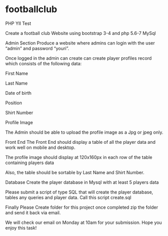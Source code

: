 # footballclub
PHP YII Test

Create a football club Website using bootstrap 3-4 and php 5.6-7 MySql

 

Admin Section
Produce a website where admins can login with the user “admin” and password “youri”.

Once logged in the admin can create can create player profiles record which consists of the following data:

First Name

Last Name

Date of birth

Position

Shirt Number

Profile Image

The Admin should be able to upload the profile image as a Jpg or jpeg only.

 

Front End
The Front End should display a table of all the player data and work well on mobile and desktop.

The profile image should display at 120x160px in each row of the table containing players data

Also, the table should be sortable by Last Name and Shirt Number.

 
Database
Create the player database in Mysql with at least 5 players data

Please submit a script of type SQL that will create the player database, tables any queries and player data. Call this script create.sql

 

 
Finally
Please Create folder for this project once completed zip the folder and send it back via email.

We will check our email on Monday at 10am for your submission. Hope you enjoy this task!

